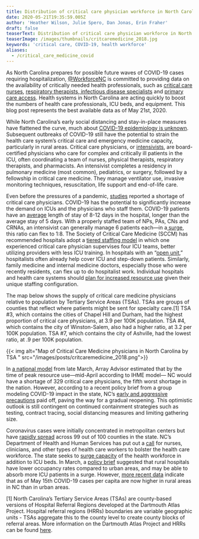 ```yaml
---
title: Distribution of critical care physician workforce in North Carolina
date: 2020-05-21T19:35:59.005Z
author: 'Heather Wilson, Julie Spero, Dan Jonas, Erin Fraher'
draft: false
teaserText: Distribution of critical care physician workforce in North Carolina
teaserImage: /images/thumbnails/critcaremedicine_2018.jpg
keywords: 'critical care, COVID-19, health workforce'
aliases:
  - /critical_care_medicine_covid
---
```



As North Carolina prepares for possible future waves  of COVID-19 cases requiring hospitalization, [@WorkforceNC](https://twitter.com/WorkforceNC) is committed to providing data on the availability of critically needed health professionals, such as [critical care nurses](/icu_nursing_covid), [respiratory therapists](/respiratory_therapist_nc),[ infectious disease specialists](/infectious_disease_md) and [primary care access](/primary_care_nc). Health systems in North Carolina are acting quickly to boost the numbers of health care professionals, ICU beds, and equipment. This blog post represents the best available data as of May 21st, 2020.

While North Carolina’s early social distancing and stay-in-place measures have flattened the curve, much about [COVID-19 epidemiology is unknown](https://www.shepscenter.unc.edu/wp-content/uploads/2020/04/Brief-3_COVID-19-Modeling-NC-Update_4-28-20.pdf). Subsequent outbreaks of COVID-19 still have the potential to strain the health care system’s critical care and emergency medicine capacity, particularly in rural areas. Critical care physicians, or [intensivists](https://www.umassmemorialhealthcare.org/umass-memorial-medical-center/services-treatments/critical-care/what-intensivist), are board-certified physicians who care for complex and critically ill patients in the ICU, often coordinating a team of nurses, physical therapists, respiratory therapists, and pharmacists. An intensivist completes a residency in pulmonary medicine (most common), pediatrics, or surgery, followed by a fellowship in critical care medicine. They manage ventilator use, invasive monitoring techniques, resuscitation, life support and end-of-life care. 

Even before the pressures of a pandemic, [studies](https://www.ncbi.nlm.nih.gov/pmc/articles/PMC4396890/) reported a shortage of critical care physicians. COVID-19 has the potential to significantly increase the demand on ICUs and the physicians who staff them. COVID-19 patients have an [average](https://data.oecd.org/healthcare/length-of-hospital-stay.htm) length of stay of 8-12 days in the hospital, longer than the average stay of 5 days. With a properly staffed team of NPs, PAs, CNs and CRNAs, an intensivist can generally manage 6 patients each—in a[ surge](https://healthforce.ucsf.edu/file/staffing-plans-surge-hospitals-public-apr-7-updatexlsx), this ratio can flex to 1:8. The Society of Critical Care Medicine (SCCM) has recommended hospitals adopt a [tiered staffing model](https://www.healthleadersmedia.com/clinical-care/coronavirus-tiered-staffing-recommended-bolster-critical-care) in which one experienced critical care physician supervises four ICU teams, better utilizing providers with less ICU training. In hospitals with an “[open unit](https://link.springer.com/article/10.1007/s40140-013-0010-0),” hospitalists often already help cover ICU and step-down patients. Similarly, family medicine and internal medicine doctors, especially those who were recently residents, can flex up to do hospitalist work. Individual hospitals and health care systems should [plan for increased resource use](https://www.healthaffairs.org/do/10.1377/hblog20200414.197056/full/) given their unique staffing configuration.   

The map below shows the supply of critical care medicine physicians relative to population by Tertiary Service Areas (TSAs). TSAs are groups of counties that reflect where patients might be sent for specialty care.\[1] TSA #3, which contains the cities of Chapel Hill and Durham, had the highest proportion of critical care physicians, at 3.9 per 100K population. TSA #4, which contains the city of Winston-Salem, also had a higher ratio, at 3.2 per 100K population. TSA #7, which contains the city of Ashville, had the lowest ratio, at .9 per 100K population.  

{{< img alt="Map of Critical Care Medicine physicians in North Carolina by TSA " src="/images/posts/critcaremedicine_2018.png">}}

In [a national model](https://array-architects.com/press-release/array-advisors-projects-massive-shortage-of-critical-care-physicians-due-to-covid-19/) from late March, Array Advisor estimated that by the time of peak resource use—mid-April according to IHME model— NC would have a shortage of 329 critical care physicians, the fifth worst shortage in the nation. However, according to a recent policy brief from a group modeling COVID-19 impact in the state, NC’s [early and aggressive precautions](https://www.shepscenter.unc.edu/wp-content/uploads/2020/04/Brief-2_4-17-20.pdf) paid off, paving the way for a gradual reopening.  This optimistic outlook is still contingent on continued containment strategies such as testing, contract tracing, social distancing measures and limiting gathering size. 

Coronavirus cases were initially concentrated in metropolitan centers but have [rapidly spread](https://www.ncdhhs.gov/covid-19-case-count-nc) across 99 out of 100 counties in the state. NC’s Department of Health and Human Services has put out a [call](http://nciom.org/wp-content/uploads/2020/03/NC-DHHS_Volunteer-as-Health-Care-Worker_COVID-19.pdf) for nurses, clinicians, and other types of health care workers to bolster the health care workforce. The state seeks to [surge capacity](https://www.northcarolinahealthnews.org/2020/03/26/covid-19-icu-beds/) of the health workforce in addition to ICU beds. In March, a [policy brief](https://www.ruralhealthresearch.org/alerts/334) suggested that rural hospitals have lower occupancy rates compared to urban areas, and may be able to absorb more ICU patients in a surge. However, [more recent data](https://twitter.com/gmarkholmes/status/1261363084565770241) indicate that as of May 15th COVID-19 cases per capita are now higher in rural areas in NC than in urban areas.

\[1] North Carolina’s Tertiary Service Areas (TSAs) are county-based versions of Hospital Referral Regions developed at the Dartmouth Atlas Project. Hospital referral regions (HRRs) boundaries are variable geographic units - TSAs aggregate this to the county level to create county blocks of referral areas. More information on the Dartmouth Atlas Project and HRRs can be found [here](https://www.dartmouthatlas.org/faq/#general-faq).